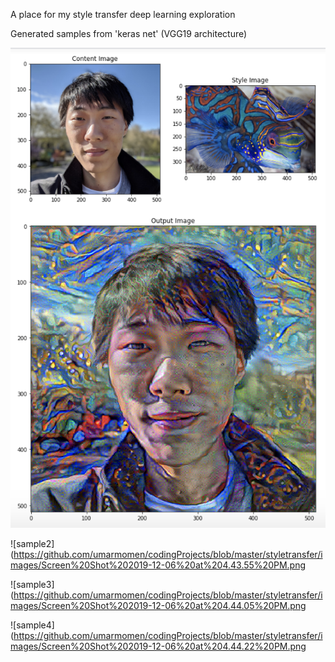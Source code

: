 A place for my style transfer deep learning exploration

Generated samples from 'keras net' (VGG19 architecture)

![sample1](https://github.com/umarmomen/codingProjects/blob/master/styletransfer/images/Screen%20Shot%202019-12-06%20at%204.43.44%20PM.png)

![sample2](https://github.com/umarmomen/codingProjects/blob/master/styletransfer/images/Screen%20Shot%202019-12-06%20at%204.43.55%20PM.png

![sample3](https://github.com/umarmomen/codingProjects/blob/master/styletransfer/images/Screen%20Shot%202019-12-06%20at%204.44.05%20PM.png

![sample4](https://github.com/umarmomen/codingProjects/blob/master/styletransfer/images/Screen%20Shot%202019-12-06%20at%204.44.22%20PM.png
